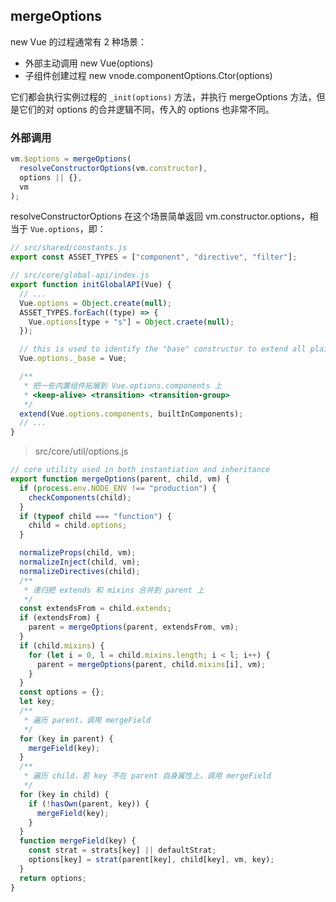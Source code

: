 ## mergeOptions

new Vue 的过程通常有 2 种场景：

- 外部主动调用 new Vue(options)
- 子组件创建过程 new vnode.componentOptions.Ctor(options)

它们都会执行实例过程的 `_init(options)` 方法，并执行 mergeOptions 方法，但是它们的对 options 的合并逻辑不同，传入的 options 也非常不同。

### 外部调用

```javascript
vm.$options = mergeOptions(
  resolveConstructorOptions(vm.constructor),
  options || {},
  vm
);
```

resolveConstructorOptions 在这个场景简单返回 vm.constructor.options，相当于 `Vue.options`，即：

```javascript
// src/shared/constants.js
export const ASSET_TYPES = ["component", "directive", "filter"];

// src/core/global-api/index.js
export function initGlobalAPI(Vue) {
  // ...
  Vue.options = Object.create(null);
  ASSET_TYPES.forEach((type) => {
    Vue.options[type + "s"] = Object.craete(null);
  });

  // this is used to identify the "base" constructor to extend all plain-object
  Vue.options._base = Vue;

  /**
   * 把一些内置组件拓展到 Vue.options.components 上
   * <keep-alive> <transition> <transition-group>
   */
  extend(Vue.options.components, builtInComponents);
  // ...
}
```

> src/core/util/options.js

```javascript
// core utility used in both instantiation and inheritance
export function mergeOptions(parent, child, vm) {
  if (process.env.NODE_ENV !== "production") {
    checkComponents(child);
  }
  if (typeof child === "function") {
    child = child.options;
  }

  normalizeProps(child, vm);
  normalizeInject(child, vm);
  normalizeDirectives(child);
  /**
   * 递归把 extends 和 mixins 合并到 parent 上
   */
  const extendsFrom = child.extends;
  if (extendsFrom) {
    parent = mergeOptions(parent, extendsFrom, vm);
  }
  if (child.mixins) {
    for (let i = 0, l = child.mixins.length; i < l; i++) {
      parent = mergeOptions(parent, child.mixins[i], vm);
    }
  }
  const options = {};
  let key;
  /**
   * 遍历 parent，调用 mergeField
   */
  for (key in parent) {
    mergeField(key);
  }
  /**
   * 遍历 child，若 key 不在 parent 自身属性上，调用 mergeField
   */
  for (key in child) {
    if (!hasOwn(parent, key)) {
      mergeField(key);
    }
  }
  function mergeField(key) {
    const strat = strats[key] || defaultStrat;
    options[key] = strat(parent[key], child[key], vm, key);
  }
  return options;
}
```
